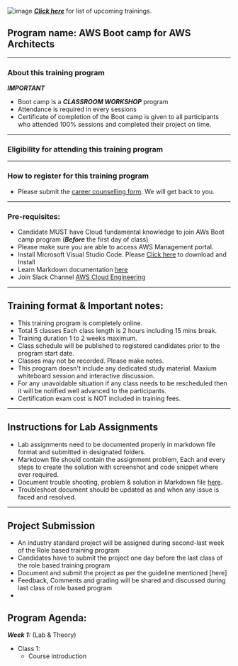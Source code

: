 
![image](https://user-images.githubusercontent.com/62712515/224561412-dfbc0c5c-6c4c-439d-87f3-e35ed564a5c1.png)
***[Click here](https://e2esolutionarchitect.eventbrite.com)*** for list of upcoming trainings.

## Program name: AWS Boot camp for AWS Architects

----------------------------
### About this training program

***IMPORTANT***
- Boot camp is a ***CLASSROOM WORKSHOP*** program
- Attendance is required in every sessions
- Certificate of completion of the Boot camp is given to all participants who attended 100% sessions and completed their project on time. 

----------------------------
### Eligibility for attending this training program

----------------------------

### How to register for this training program

- Please submit the [career counselling form](https://e2esolutionarchitect.com/career-counselling/). We will get back to you. 
----------------------------

### Pre-requisites: 
- Candidate MUST have Cloud fundamental knowledge to join AWs Boot camp program
(***Before*** the first day of class)
- Please make sure you are able to access AWS Management portal. 
- Install Microsoft Visual Studio Code. Please [Click here](https://code.visualstudio.com/download) to download and Install
- Learn Markdown documentation [here](https://www.markdownguide.org/cheat-sheet/)
- Join Slack Channel [AWS Cloud Engineering](https://talentdevelop-u8d3237.slack.com/archives/C04JZPZ6SKU)


----------------------------

## Training format & Important notes:

- This training program is completely online.
- Total 5 classes Each class length is 2 hours including 15 mins break.
- Training duration 1 to 2 weeks maximum.
- Class schedule will be published to registered candidates prior to the program start date.
- Classes may not be recorded. Please make notes.
- This program doesn't include any dedicated study material. Maxium whiteboard session and interactive discussion. 
- For any unavoidable situation if any class needs to be rescheduled then it will be notified well advanced to the participants. 
- Certification exam cost is NOT included in training fees.  

----------------------------

## Instructions for Lab Assignments
- Lab assignments need to be documented properly in markdown file format and submitted in designated folders.
- Markdown file should contain the assignment problem, Each and every steps to create the solution with screenshot and code snippet where ever required.
- Document trouble shooting, problem & solution in Markdown file [here](https://github.com/e2eSolutionArchitect/KEDB/blob/main/azure/azure-troubleshoot.md).
- Troubleshoot document should be updated as and when any issue is faced and resolved. 

----------------------------

## Project Submission
- An industry standard project will be assigned during second-last week of the Role based training program
- Candidates have to submit the project one day before the last class of the role based training program
- Document and submit the project as per the guideline mentioned [here]
- Feedback, Comments and grading will be shared and discussed during last class of role based program
- 


## Program Agenda:

***Week 1:*** (Lab & Theory)
- Class 1: 
  - Course introduction
